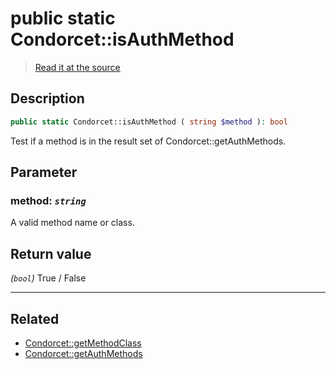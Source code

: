 # public static Condorcet::isAuthMethod

> [Read it at the source](https://github.com/julien-boudry/Condorcet/blob/master/src/Condorcet.php#L177)

## Description    

```php
public static Condorcet::isAuthMethod ( string $method ): bool
```

Test if a method is in the result set of Condorcet::getAuthMethods.

## Parameter

### **method:** *`string`*   
A valid method name or class.    


## Return value   

*(`bool`)* True / False


---------------------------------------

## Related

* [Condorcet::getMethodClass](/Docs/api-reference/Condorcet%20Class/Condorcet--getMethodClass.md)    
* [Condorcet::getAuthMethods](/Docs/api-reference/Condorcet%20Class/Condorcet--getAuthMethods.md)    
